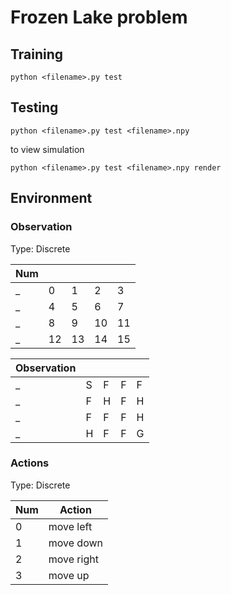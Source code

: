 # Frozen Lake problem

## Training
```
python <filename>.py test
```

## Testing
```
python <filename>.py test <filename>.npy
```
to view simulation
```
python <filename>.py test <filename>.npy render
```

## Environment
### Observation
Type: Discrete

Num | | | ||
----|-|-|-|-
_|0|1|2|3
_|4|5|6|7
_|8|9|10|11
_|12|13|14|15

Observation | | | | |
------------|-|-|-|-
_|S|F|F|F
_|F|H|F|H
_|F|F|F|H
_|H|F|F|G

### Actions
Type: Discrete

Num | Action
----|------------
0   | move left
1   | move down
2   | move right
3   | move up

